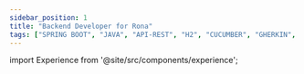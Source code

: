 ```yaml
---
sidebar_position: 1
title: "Backend Developer for Rona"
tags: ["SPRING BOOT", "JAVA", "API-REST", "H2", "CUCUMBER", "GHERKIN", "DOCKER", "CI/CD", "GITLABS", "TIBCO", "POSTGRESQL", "POSTMAN", "JIRA", "ELK STACK", "NoSQL", "INTELLIJ"]
---
```


import Experience from '@site/src/components/experience';

<Experience title={frontMatter.title} />